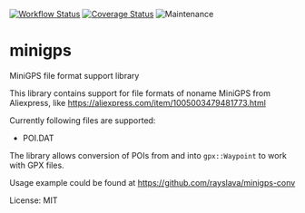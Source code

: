 [![Workflow Status](https://github.com/rayslava/minigps/workflows/ci/badge.svg)](https://github.com/rayslava/minigps/actions?query=workflow%3A%22ci%22)
[![Coverage Status](https://codecov.io/gh/rayslava/minigps/branch/master/graph/badge.svg)](https://codecov.io/gh/rayslava/minigps)
![Maintenance](https://img.shields.io/badge/maintenance-activly--developed-brightgreen.svg)

# minigps

MiniGPS file format support library

This library contains support for file formats of noname MiniGPS from
Aliexpress, like https://aliexpress.com/item/1005003479481773.html

Currently following files are supported:
- POI.DAT

The library allows conversion of POIs from and into `gpx::Waypoint` to work
with GPX files.

Usage example could be found at https://github.com/rayslava/minigps-conv

License: MIT
